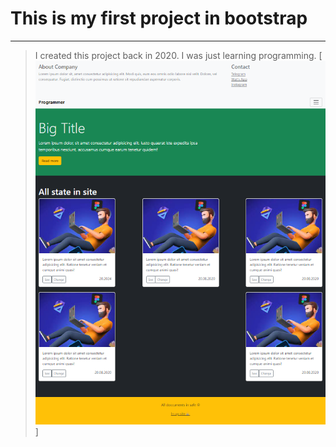 # This is my first project in bootstrap
____
> I created this project back in 2020.
> I was just learning programming.
[![This is a photo site:](/img/site_photo.png)]